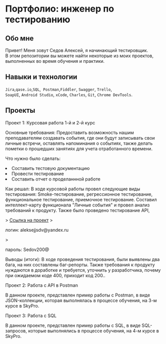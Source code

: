 # Портфолио: инженер по тестированию

## Обо мне 

Привет! Меня зовут Седов Алексей, я начинающий тестировщик. <br>
В этом репозитории вы можете найти некоторые из моих проектов, выполненных во время обучения и практики.
<br>


## Навыки и технологии
``Jira``,``qase.io``,``SQL``,`` Postman``,``Fiddler``, ``Swagger``, ``Trello``, <br>
``SoapUI``, ``Android Studio``, ``xCode``, ``Charles``, ``Git``, ``Chrome DevTools``.

## Проекты
<p> Проект 1: Курсовая работа 1-й и 2-й курс </p>
<p> Основные требования: Предоставить возможность нашим преподавателям создавать события, где они будут записывать свои личные встречи, оставлять напоминания о событиях, также делать пометки о прошедших занятиях для учета отработанного времени. <p>
<p>Что нужно было сделать:<p>
 <li>  Составить тестовую документацию
 <li>  Провести тестирование
 <li>  Составить отчет о проделаннной работе

<p>Как решал: В ходе курсовой работы провел следующие виды тестирования: Smoke-тестирование, регрессионное тестирование, функциональное тестирование, приемочное тестирование. Составил интеллект-карту функционала "Личные события"  и провел анализ требований к продукту. Также было проведено тестирование API,<p>
> <a href="https://alekseysv.atlassian.net/wiki/spaces/~6395e7e8a81b0a694edc6d33/pages/1474564/1-">Ссылка на проект</a> 
> <p> логин:  aleksejjsdv@yandex.ru </p>
> <p> пароль: Sedov200@ </p>
<p>Выводы (итоги): В ходе проведения тестирования, были выявлены два бага, на них составлены баг-репорты. Также требования к продукту нуждаются в доработке и требуется, уточнить у разработчика, почему при ожидаемом коде 400, приходит код 200..<p>


<p> Проект 2: Работа с API в Postman </p>
В данном проекте, представлен пример работы с Postman, в виде JSON-коллекции, которая выполнялась в процессе обучения, на 3-м курсе в SkyPro.

<p> Проект 3: Работа с SQL </p>
В данном проекте, представлен пример работы с SQL, в виде SQL-запросов, которые выполнялись в процессе обучения, на 4-м курсе в SkyPro.
